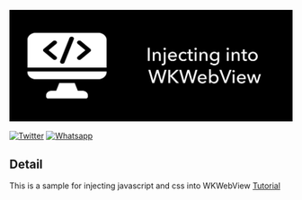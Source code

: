 ![WKWebView-Injection](https://raw.githubusercontent.com/Mahdimm/WKWebView-Injection/master/Banner.png)

[![Twitter](https://img.shields.io/badge/Twitter-m__mahjoobe-blue.svg)](https://twitter.com/m_mahjoobe)
[![Whatsapp](https://img.shields.io/badge/Whatsapp-Mahdi-green.svg)](https://api.whatsapp.com/send?phone=989388661178)

## Detail

This is a sample for injecting javascript and css into WKWebView [Tutorial](https://medium.com/@m.mahjoobi.mm/injection-css-and-javascript-in-wkwebview-eabf58e5c54e)
